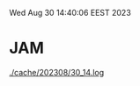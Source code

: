 Wed Aug 30 14:40:06 EEST 2023
# JAM
<a href='./cache/202308/30_14.log'>./cache/202308/30_14.log</a>
